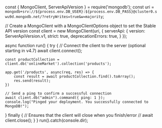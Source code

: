 

const { MongoClient, ServerApiVersion } = require('mongodb');
const uri = `mongodb+srv://${process.env.DB_USER}:${process.env.DB_PASS}@cluster0.swu9d.mongodb.net/?retryWrites=true&w=majority`;

// Create a MongoClient with a MongoClientOptions object to set the Stable API version
const client = new MongoClient(uri, {
  serverApi: {
    version: ServerApiVersion.v1,
    strict: true,
    deprecationErrors: true,
  }
});

async function run() {
  try {
    // Connect the client to the server	(optional starting in v4.7)
    await client.connect();

    const productCollection = client.db('onlineMarket').collection('products');

    app.get('/products', async(req, res) => {
        const result = await productCollection.find().toArray();
        res.send(result);
    })

    // Send a ping to confirm a successful connection
    await client.db("admin").command({ ping: 1 });
    console.log("Pinged your deployment. You successfully connected to MongoDB!");
  } finally {
    // Ensures that the client will close when you finish/error
    // await client.close();
  }
}
run().catch(console.dir);